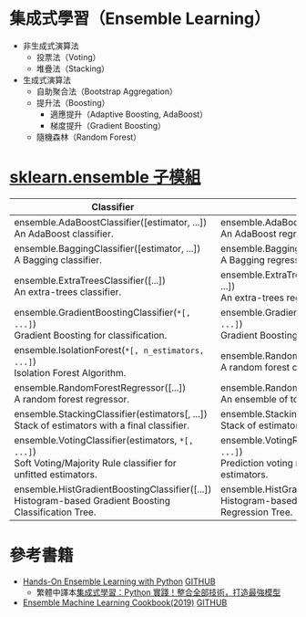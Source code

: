 # 集成式學習（Ensemble Learning）
- 非生成式演算法
  - 投票法（Voting）
  - 堆疊法（Stacking）
- 生成式演算法
  - 自助聚合法（Bootstrap Aggregation）
  - 提升法（Boosting）
    - 適應提升（Adaptive Boosting, AdaBoost）
    - 梯度提升（Gradient Boosting）
  - 隨機森林（Random Forest）

# [sklearn.ensemble 子模組](https://scikit-learn.org/stable/modules/classes.html#module-sklearn.ensemble)

| Classifier | Regressor |
| ------ | -------|
| ensemble.AdaBoostClassifier([estimator, ...]) <br> An AdaBoost classifier.| ensemble.AdaBoostRegressor([estimator, ...]) <br> An AdaBoost regressor.|
| ensemble.BaggingClassifier([estimator, ...])<br> A Bagging classifier.| ensemble.BaggingRegressor([estimator, ...])<br> A Bagging regressor.|
|  ensemble.ExtraTreesClassifier([...]) <br>An extra-trees classifier.| ensemble.ExtraTreesRegressor([n_estimators, ...])<br>  An extra-trees regressor.|
| ensemble.GradientBoostingClassifier(`*[, ...]`) <br>Gradient Boosting for classification.|ensemble.GradientBoostingRegressor(`*[, ...]`) <br>Gradient Boosting for regression.|
| ensemble.IsolationForest(`*[, n_estimators, ...]`) <br> Isolation Forest Algorithm.| ensemble.RandomForestClassifier([...]) <br> A random forest classifier.|
| ensemble.RandomForestRegressor([...]) <br> A random forest regressor.| ensemble.RandomTreesEmbedding([...])<br> An ensemble of totally random trees.|
| ensemble.StackingClassifier(estimators[, ...])<br> Stack of estimators with a final classifier.| ensemble.StackingRegressor(estimators[, ...])<br> Stack of estimators with a final regressor.|
| ensemble.VotingClassifier(estimators, `*[, ...]`) <br>Soft Voting/Majority Rule classifier for unfitted estimators.| ensemble.VotingRegressor(estimators, `*[, ...]`)<br>Prediction voting regressor for unfitted estimators.|
|ensemble.HistGradientBoostingClassifier([...])<br> Histogram-based Gradient Boosting Classification Tree.| ensemble.HistGradientBoostingRegressor([...]) <br>Histogram-based Gradient Boosting Regression Tree. |

# 參考書籍
- [Hands-On Ensemble Learning with Python](https://www.packtpub.com/product/hands-on-ensemble-learning-with-python/9781789612851) [GITHUB](https://github.com/PacktPublishing/Hands-On-Ensemble-Learning-with-Python)
  - 繁體中譯本[集成式學習：Python 實踐！整合全部技術，打造最強模型](https://www.tenlong.com.tw/products/9789863126942?list_name=srh)
- [Ensemble Machine Learning Cookbook(2019)](https://www.packtpub.com/product/ensemble-machine-learning-cookbook/9781789136609) [GITHUB](https://github.com/PacktPublishing/Ensemble-Machine-Learning-Cookbook)
